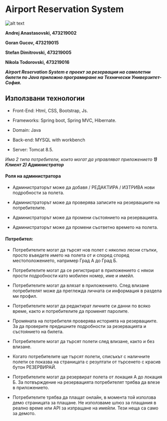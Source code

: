# Airport Reservation System
![alt text](https://i.imgur.com/4Lr4YYO.jpg)

**Andrej Anastasovski, 473219002**  

**Goran Gucov, 473219015**

**Stefan Dimitrovski, 473219005**

**Nikola Todorovski, 473219016**

***Airport Reservation System е проект за резервация на самолетни билети по Java приложно програмиране на Технически Универзитет-София.***


## **Използвани технологии**

* Front-End: Html, CSS, Bootstrap, Js.

* Frameworks: Spring boot, Spring MVC, Hibernate.

* Domain: Java

* Back-end: MYSQL with workbench

* Server: Tomcat 8.5.

*Има 2 типа потребители, които могат да управляват приложението **1) Клиент 2) Администратор***

#### Роля на администратора

- Администраторът може да добавя / РЕДАКТИРА / ИЗТРИВА нови подробности за полета.

- Администраторът може да проверява записите на резервациите на потребителите.

- Администраторът може да промени състоянието на резервацията.

- Администраторът може да промени съответно времето на полета.

#### Потребител:

- Потребителите могат да търсят нов полет с няколко лесни стъпки, просто въведете името на полета от и според според местоположението, например Град А до Град Б.

- Потребителите могат да се регистрират в приложението с някои прости подробности като мобилен номер, име и имейл.

- Потребителите могат да влязат в приложението. След влизане потребителят може да преглежда личната си информация в раздела ми профил.

- Потребителите могат да редактират личните си данни по всяко време, както и потребителите да променят паролите.

- Промяната на потребителя проверява историята на резервациите. За да проверите предишните подробности за резервацията и състоянието на билета.

- Потребителите могат да търсят полети след влизане, както и без влизане.

- Когато потребителите ще търсят полети, списъкът с наличните полети се показва на страницата с резултати от търсенето с красив бутон РЕЗЕРВИРАЙ.

- Потребителите могат да резервират полета от локация А до локация Б. За потвърждение на резервацията потребителят трябва да влезе в приложението.

- Потребителите трябва да плащат онлайн, в момента той използва демо страницата за плащане. Не използваме шлюз за плащания в реално време или API за изпращане на имейли. Тези неща са само за демото.
